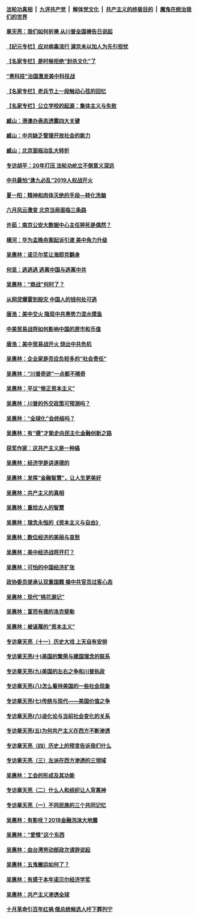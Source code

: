 

####  [法轮功真相](../../../../basic/blob/master/README.md?t=07012001) &nbsp;|&nbsp; [九评共产党](../../../../9ping.md/blob/master/README.md?t=07012001) &nbsp;|&nbsp; [解体党文化](../../../../jtdwh.md/blob/master/README.md?t=07012001)  &nbsp;|&nbsp; [共产主义的终极目的](../../../../gczydzjmd.md/blob/master/README.md?t=07012001) &nbsp;|&nbsp; [魔鬼在统治我们的世界](../../../../mgztzwmdsj.md/blob/master/README.md?t=07012001) 

#### [章天亮：我们如何祈祷 从川普全国祷告日说起](../pages/nsc423/n11944627.md?t=07012001) 

#### [【纪元专栏】应对病毒流行 渥京未以加人为先引担忧](../pages/nsc423/n11875714.md?t=07012001) 

#### [【名家专栏】是时候拒绝“封杀文化”了](../pages/nsc423/n11814093.md?t=07012001) 

#### [“黑科技”治国激发美中科技战](../pages/nsc423/n11638056.md?t=07012001) 

#### [【名家专栏】老兵节上一段触动心弦的回忆](../pages/nsc423/n11646016.md?t=07012001) 

#### [【名家专栏】公立学校的起源：集体主义与失败](../pages/nsc423/n11601833.md?t=07012001) 

#### [臧山：港澳办表态透露四大关键](../pages/nsc423/n11421628.md?t=07012001) 

#### [臧山：中共缺乏管理开放社会的能力](../pages/nsc423/n11407457.md?t=07012001) 

#### [臧山：北京面临治乱大转折](../pages/nsc423/n11406895.md?t=07012001) 

#### [专访胡平：20年打压 法轮功屹立不倒意义深远](../pages/nsc423/n11398800.md?t=07012001) 

#### [中共最怕“逢九必乱”2019人权战开火](../pages/nsc423/n11385248.md?t=07012001) 

#### [夏一阳：精神和肉体灭绝的手段—转化洗脑](../pages/nsc423/n11368250.md?t=07012001) 

#### [六月风云激变 北京当局面临三条路](../pages/nsc423/n11313668.md?t=07012001) 

#### [许茹：南京公安大数据中心主任猝死是偶然？](../pages/nsc423/n11064744.md?t=07012001) 

#### [横河：华为孟晚舟案起诉引渡 美中角力升级](../pages/nsc423/n11027230.md?t=07012001) 

#### [吴惠林：诺贝尔奖让海耶克翻身](../pages/nsc423/n10890049.md?t=07012001) 

#### [何坚：逃逃逃 逃离中国与逃离中共](../pages/nsc423/n10592891.md?t=07012001) 

#### [吴惠林：“商战”何时了？](../pages/nsc423/n10573558.md?t=07012001) 

#### [从网贷爆雷到股灾 中国人的钱何处可逃](../pages/nsc423/n10572800.md?t=07012001) 

#### [唐浩：美中交火 隐现中共黑势力混水摸鱼](../pages/nsc423/n10544040.md?t=07012001) 

#### [中美贸易战将如何影响中国的房市和币值](../pages/nsc423/n10543697.md?t=07012001) 

#### [唐浩：美中贸易战开火 烧出中共危机](../pages/nsc423/n10540126.md?t=07012001) 

#### [吴惠林：企业家是否应负较多的“社会责任”](../pages/nsc423/n10535022.md?t=07012001) 

#### [吴惠林：“川普奇迹”一点都不稀奇](../pages/nsc423/n10512808.md?t=07012001) 

#### [吴惠林：平议“修正资本主义”](../pages/nsc423/n10495724.md?t=07012001) 

#### [吴惠林：川普的外交政策可预测吗？](../pages/nsc423/n10462387.md?t=07012001) 

#### [吴惠林：“全球化”会终结吗？](../pages/nsc423/n10452838.md?t=07012001) 

#### [吴惠林：有“德”才能走向民主化金融创新之路](../pages/nsc423/n10432292.md?t=07012001) 

#### [获奖作家：这共产主义是一种癌](../pages/nsc423/n10431541.md?t=07012001) 

#### [吴惠林：经济学是讲道德的](../pages/nsc423/n10398014.md?t=07012001) 

#### [吴惠林：发挥“金融智慧”，让人生更美好](../pages/nsc423/n10375019.md?t=07012001) 

#### [吴惠林：共产主义的真相](../pages/nsc423/n10351394.md?t=07012001) 

#### [吴惠林：重拾古人的智慧](../pages/nsc423/n10337691.md?t=07012001) 

#### [吴惠林：理念永恒的《资本主义与自由》](../pages/nsc423/n10316274.md?t=07012001) 

#### [吴惠林：数位经济的美丽与哀愁](../pages/nsc423/n10292946.md?t=07012001) 

#### [吴惠林：美中经济战将开打？](../pages/nsc423/n10258825.md?t=07012001) 

#### [吴惠林：可怕的中国经济扩张](../pages/nsc423/n10219147.md?t=07012001) 

#### [政协委员提承认双重国籍 揭中共官员过客心态](../pages/nsc423/n10208809.md?t=07012001) 

#### [吴惠林：现代“桃花源记”](../pages/nsc423/n10185234.md?t=07012001) 

#### [吴惠林：富而有德的洛克斐勒](../pages/nsc423/n10142264.md?t=07012001) 

#### [吴惠林：被诬蔑的“资本主义”](../pages/nsc423/n10124816.md?t=07012001) 

#### [专访章天亮（十一）历史大戏 上天自有安排](../pages/nsc423/n10094905.md?t=07012001) 

#### [专访章天亮(十)美国的繁荣与建国理念的联系](../pages/nsc423/n10094899.md?t=07012001) 

#### [专访章天亮(九)美国的左右之争和川普执政](../pages/nsc423/n10094889.md?t=07012001) 

#### [专访章天亮(八)怎么看待美国的一些社会现象](../pages/nsc423/n10094857.md?t=07012001) 

#### [专访章天亮(七)传统与现代——美国价值之争](../pages/nsc423/n10093140.md?t=07012001) 

#### [专访章天亮(六)进化论与当前社会变化的关系](../pages/nsc423/n10092036.md?t=07012001) 

#### [专访章天亮(五)为何共产主义在西方不断渗透](../pages/nsc423/n10083620.md?t=07012001) 

#### [专访章天亮（四）历史上的预言告诉我们什么](../pages/nsc423/n10083606.md?t=07012001) 

#### [专访章天亮（三）左派在西方渗透的三领域](../pages/nsc423/n10081115.md?t=07012001) 

#### [吴惠林：工会的形成及其功能](../pages/nsc423/n10080633.md?t=07012001) 

#### [专访章天亮（二）什么人和组织让人背离神](../pages/nsc423/n10076637.md?t=07012001) 

#### [专访章天亮（一）不同民族的三个共同记忆](../pages/nsc423/n10074188.md?t=07012001) 

#### [吴惠林：有影呒？2018金融泡沫大地震](../pages/nsc423/n10040534.md?t=07012001) 

#### [吴惠林：“爱情”这个东西](../pages/nsc423/n10019423.md?t=07012001) 

#### [吴惠林：由台湾劳动部政次请辞说起](../pages/nsc423/n9979679.md?t=07012001) 

#### [吴惠林：五鬼搬运如何了？](../pages/nsc423/n9925338.md?t=07012001) 

#### [吴惠林：有感于本年诺贝尔经济学奖](../pages/nsc423/n9871883.md?t=07012001) 

#### [吴惠林：共产主义渗透全球](../pages/nsc423/n9812748.md?t=07012001) 

#### [十月革命引百年红祸 俄总统候选人吁下葬列宁](../pages/nsc423/n9810182.md?t=07012001) 

